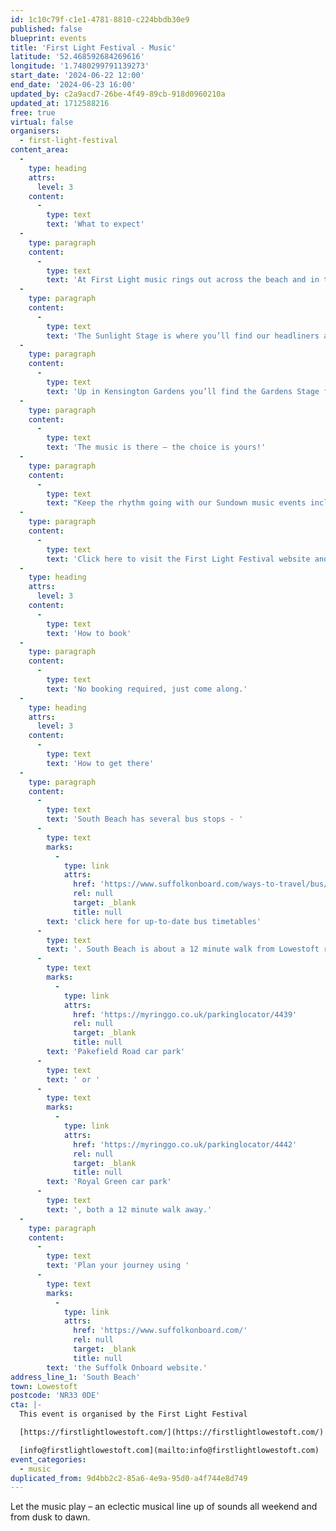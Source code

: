 ```yaml
---
id: 1c10c79f-c1e1-4781-8810-c224bbdb30e9
published: false
blueprint: events
title: 'First Light Festival - Music'
latitude: '52.468592684269616'
longitude: '1.7480299791139273'
start_date: '2024-06-22 12:00'
end_date: '2024-06-23 16:00'
updated_by: c2a9acd7-26be-4f49-89cb-918d0960210a
updated_at: 1712588216
free: true
virtual: false
organisers:
  - first-light-festival
content_area:
  -
    type: heading
    attrs:
      level: 3
    content:
      -
        type: text
        text: 'What to expect'
  -
    type: paragraph
    content:
      -
        type: text
        text: 'At First Light music rings out across the beach and in the seafront gardens.'
  -
    type: paragraph
    content:
      -
        type: text
        text: 'The Sunlight Stage is where you’ll find our headliners and a diverse mix of music including our Welcome the Light festival opening performance, International bands and DJs. New Dawn showcases the newest sounds from emerging East Anglian talent and DJs in the Dunes keeps you dancing on the beach all weekend.'
  -
    type: paragraph
    content:
      -
        type: text
        text: 'Up in Kensington Gardens you’ll find the Gardens Stage for a massive mix of local and national musicians.'
  -
    type: paragraph
    content:
      -
        type: text
        text: 'The music is there – the choice is yours!'
  -
    type: paragraph
    content:
      -
        type: text
        text: "Keep the rhythm going with our Sundown music events including Moonlit Soundscapes in St Peter & St John Church and join us on the beach for a Dawn musical experience with pipes, electronica,\_ a new music commission, and an inaugural Balearic Breakfast beach DJ set."
  -
    type: paragraph
    content:
      -
        type: text
        text: 'Click here to visit the First Light Festival website and plan your visit.'
  -
    type: heading
    attrs:
      level: 3
    content:
      -
        type: text
        text: 'How to book'
  -
    type: paragraph
    content:
      -
        type: text
        text: 'No booking required, just come along.'
  -
    type: heading
    attrs:
      level: 3
    content:
      -
        type: text
        text: 'How to get there'
  -
    type: paragraph
    content:
      -
        type: text
        text: 'South Beach has several bus stops - '
      -
        type: text
        marks:
          -
            type: link
            attrs:
              href: 'https://www.suffolkonboard.com/ways-to-travel/bus/bus-timetables/?s-timetable=lowestoft'
              rel: null
              target: _blank
              title: null
        text: 'click here for up-to-date bus timetables'
      -
        type: text
        text: '. South Beach is about a 12 minute walk from Lowestoft rail station. The nearest car park is '
      -
        type: text
        marks:
          -
            type: link
            attrs:
              href: 'https://myringgo.co.uk/parkinglocator/4439'
              rel: null
              target: _blank
              title: null
        text: 'Pakefield Road car park'
      -
        type: text
        text: ' or '
      -
        type: text
        marks:
          -
            type: link
            attrs:
              href: 'https://myringgo.co.uk/parkinglocator/4442'
              rel: null
              target: _blank
              title: null
        text: 'Royal Green car park'
      -
        type: text
        text: ', both a 12 minute walk away.'
  -
    type: paragraph
    content:
      -
        type: text
        text: 'Plan your journey using '
      -
        type: text
        marks:
          -
            type: link
            attrs:
              href: 'https://www.suffolkonboard.com/'
              rel: null
              target: _blank
              title: null
        text: 'the Suffolk Onboard website.'
address_line_1: 'South Beach'
town: Lowestoft
postcode: 'NR33 0DE'
cta: |-
  This event is organised by the First Light Festival

  [https://firstlightlowestoft.com/](https://firstlightlowestoft.com/)

  [info@firstlightlowestoft.com](mailto:info@firstlightlowestoft.com)
event_categories:
  - music
duplicated_from: 9d4bb2c2-85a6-4e9a-95d0-a4f744e8d749
---
```

Let the music play – an eclectic musical line up of sounds all weekend and from dusk to dawn.